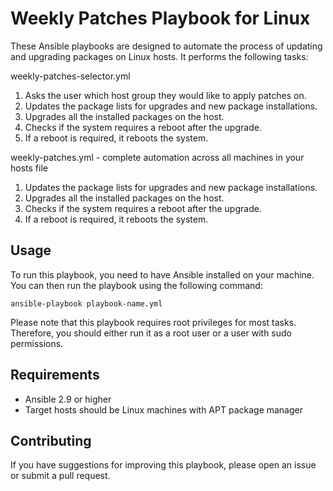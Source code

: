 # Weekly Patches Playbook for Linux

These Ansible playbooks are designed to automate the process of updating and upgrading packages on Linux hosts. It performs the following tasks:

weekly-patches-selector.yml
1. Asks the user which host group they would like to apply patches on.
2. Updates the package lists for upgrades and new package installations.
3. Upgrades all the installed packages on the host.
4. Checks if the system requires a reboot after the upgrade.
5. If a reboot is required, it reboots the system.


weekly-patches.yml - complete automation across all machines in your hosts file
1. Updates the package lists for upgrades and new package installations.
2. Upgrades all the installed packages on the host.
3. Checks if the system requires a reboot after the upgrade.
4. If a reboot is required, it reboots the system.

## Usage

To run this playbook, you need to have Ansible installed on your machine. You can then run the playbook using the following command:
```
ansible-playbook playbook-name.yml
```

Please note that this playbook requires root privileges for most tasks. Therefore, you should either run it as a root user or a user with sudo permissions.

## Requirements

- Ansible 2.9 or higher
- Target hosts should be Linux machines with APT package manager

## Contributing

If you have suggestions for improving this playbook, please open an issue or submit a pull request.